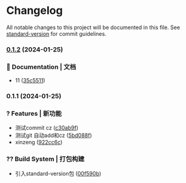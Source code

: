 # Changelog

All notable changes to this project will be documented in this file. See [standard-version](https://github.com/conventional-changelog/standard-version) for commit guidelines.

### [0.1.2](https://github.com/869322496/enapps-vue/compare/v0.1.1...v0.1.2) (2024-01-25)


### 📝 Documentation | 文档

* 11 ([35c5511](https://github.com/869322496/enapps-vue/commit/35c55110951bb137710e8cda8248d2d8dafbe405))

### 0.1.1 (2024-01-25)


### ? Features | 新功能

* 测试commit cz ([c30ab9f](https://github.com/869322496/enapps-vue/commit/c30ab9fa8f95437ac9fd4295fd30bcb0b3c1d777))
* 测试git 自动add和cz ([5bd088f](https://github.com/869322496/enapps-vue/commit/5bd088f3b7c4ecde4b6fb15e1c3ae2e082d40784))
* xinzeng ([922cc6c](https://github.com/869322496/enapps-vue/commit/922cc6c76fd910d679888d652020b5e99380c094))


### ?? Build System | 打包构建

* 引入standard-version包 ([00f590b](https://github.com/869322496/enapps-vue/commit/00f590b30f8c01024c900af86f105ccb0a8ca652))
